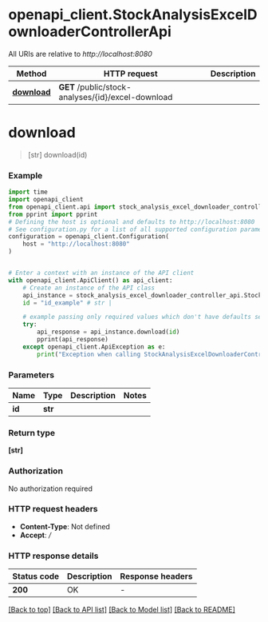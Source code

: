 # openapi_client.StockAnalysisExcelDownloaderControllerApi

All URIs are relative to *http://localhost:8080*

Method | HTTP request | Description
------------- | ------------- | -------------
[**download**](StockAnalysisExcelDownloaderControllerApi.md#download) | **GET** /public/stock-analyses/{id}/excel-download | 


# **download**
> [str] download(id)



### Example

```python
import time
import openapi_client
from openapi_client.api import stock_analysis_excel_downloader_controller_api
from pprint import pprint
# Defining the host is optional and defaults to http://localhost:8080
# See configuration.py for a list of all supported configuration parameters.
configuration = openapi_client.Configuration(
    host = "http://localhost:8080"
)


# Enter a context with an instance of the API client
with openapi_client.ApiClient() as api_client:
    # Create an instance of the API class
    api_instance = stock_analysis_excel_downloader_controller_api.StockAnalysisExcelDownloaderControllerApi(api_client)
    id = "id_example" # str | 

    # example passing only required values which don't have defaults set
    try:
        api_response = api_instance.download(id)
        pprint(api_response)
    except openapi_client.ApiException as e:
        print("Exception when calling StockAnalysisExcelDownloaderControllerApi->download: %s\n" % e)
```


### Parameters

Name | Type | Description  | Notes
------------- | ------------- | ------------- | -------------
 **id** | **str**|  |

### Return type

**[str]**

### Authorization

No authorization required

### HTTP request headers

 - **Content-Type**: Not defined
 - **Accept**: */*


### HTTP response details
| Status code | Description | Response headers |
|-------------|-------------|------------------|
**200** | OK |  -  |

[[Back to top]](#) [[Back to API list]](../README.md#documentation-for-api-endpoints) [[Back to Model list]](../README.md#documentation-for-models) [[Back to README]](../README.md)


